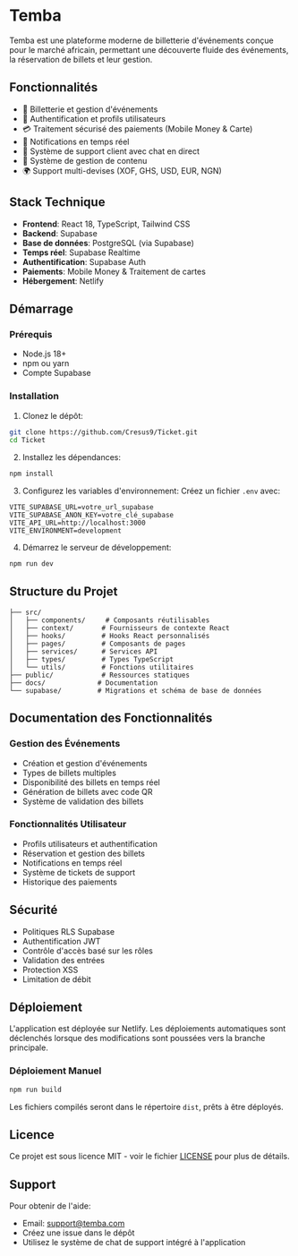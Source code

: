 # Temba

Temba est une plateforme moderne de billetterie d'événements conçue pour le marché africain, permettant une découverte fluide des événements, la réservation de billets et leur gestion.

## Fonctionnalités

- 🎫 Billetterie et gestion d'événements
- 👥 Authentification et profils utilisateurs
- 💳 Traitement sécurisé des paiements (Mobile Money & Carte)
- 📱 Notifications en temps réel
- 💬 Système de support client avec chat en direct
- 📝 Système de gestion de contenu
- 🌍 Support multi-devises (XOF, GHS, USD, EUR, NGN)

## Stack Technique

- **Frontend**: React 18, TypeScript, Tailwind CSS
- **Backend**: Supabase
- **Base de données**: PostgreSQL (via Supabase)
- **Temps réel**: Supabase Realtime
- **Authentification**: Supabase Auth
- **Paiements**: Mobile Money & Traitement de cartes
- **Hébergement**: Netlify

## Démarrage

### Prérequis

- Node.js 18+
- npm ou yarn
- Compte Supabase

### Installation

1. Clonez le dépôt:
```bash
git clone https://github.com/Cresus9/Ticket.git
cd Ticket
```

2. Installez les dépendances:
```bash
npm install
```

3. Configurez les variables d'environnement:
Créez un fichier `.env` avec:

```env
VITE_SUPABASE_URL=votre_url_supabase
VITE_SUPABASE_ANON_KEY=votre_clé_supabase
VITE_API_URL=http://localhost:3000
VITE_ENVIRONMENT=development
```

4. Démarrez le serveur de développement:
```bash
npm run dev
```

## Structure du Projet

```
├── src/
│   ├── components/     # Composants réutilisables
│   ├── context/       # Fournisseurs de contexte React
│   ├── hooks/         # Hooks React personnalisés
│   ├── pages/         # Composants de pages
│   ├── services/      # Services API
│   ├── types/         # Types TypeScript
│   └── utils/         # Fonctions utilitaires
├── public/            # Ressources statiques
├── docs/             # Documentation
└── supabase/         # Migrations et schéma de base de données
```

## Documentation des Fonctionnalités

### Gestion des Événements
- Création et gestion d'événements
- Types de billets multiples
- Disponibilité des billets en temps réel
- Génération de billets avec code QR
- Système de validation des billets

### Fonctionnalités Utilisateur
- Profils utilisateurs et authentification
- Réservation et gestion des billets
- Notifications en temps réel
- Système de tickets de support
- Historique des paiements

## Sécurité

- Politiques RLS Supabase
- Authentification JWT
- Contrôle d'accès basé sur les rôles
- Validation des entrées
- Protection XSS
- Limitation de débit

## Déploiement

L'application est déployée sur Netlify. Les déploiements automatiques sont déclenchés lorsque des modifications sont poussées vers la branche principale.

### Déploiement Manuel

```bash
npm run build
```

Les fichiers compilés seront dans le répertoire `dist`, prêts à être déployés.

## Licence

Ce projet est sous licence MIT - voir le fichier [LICENSE](LICENSE) pour plus de détails.

## Support

Pour obtenir de l'aide:
- Email: support@temba.com
- Créez une issue dans le dépôt
- Utilisez le système de chat de support intégré à l'application